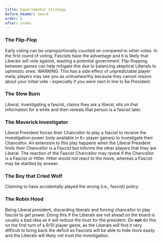 ```yaml
---
title: Experimental Strategy
before_header: sword
order: 6
after: snake
---
```

### The Flip-Flop
Early voting can be unproportionally counted on compared to other votes. In the first round of voting, Fascists have the advantage and it is likely that Liberals will vote against, wasting a potential government. Flip-flopping between games can help mitigate this due to balancing skeptical Liberals to optimistic ones. WARNING: This has a side effect of unpredictable player meta; players may see you as untrustworthy because they cannot reason about your initial vote - especially if you were next in line to be President.

### The Slow Burn
Liberal, investigating a fascist, claims they are a liberal, sits on that information for a while and then reveals that person is a fascist later.

### The Maverick Investigator
Liberal President forces their Chancellor to play a fascist to receive the investigation power (only available in 6+ player games) to investigate their Chancellor. An extension to this play happens when the Liberal President finds their Chancellor is a Fascist but informs the other players that they are Liberal. The reaction of the Fascist Chancellor may reveal if the Chancellor is a Fascist or Hitler. Hitler would not react to the move, whereas a Fascist may be startled by answer.

### The Boy that Cried Wolf
Claiming to have accidentally played the wrong (i.e., fascist) policy.

### The Robin Hood
Being Liberal president, discarding liberals and forcing chancellor to play fascist to get power. Doing this if the Liberals are not ahead on the board is usually a bad idea as it will reduce the trust for the president. Do **not** do this on the first turn of a 9/10 player game, as the Liberals will find it very difficult to bring back the deficit as Fascists will be able to hide more easily and the Liberals will likely not trust the investigation.

